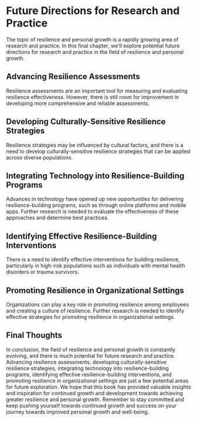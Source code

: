 Future Directions for Research and Practice
===================================================================

The topic of resilience and personal growth is a rapidly growing area of research and practice. In this final chapter, we'll explore potential future directions for research and practice in the field of resilience and personal growth.

Advancing Resilience Assessments
--------------------------------

Resilience assessments are an important tool for measuring and evaluating resilience effectiveness. However, there is still room for improvement in developing more comprehensive and reliable assessments.

Developing Culturally-Sensitive Resilience Strategies
-----------------------------------------------------

Resilience strategies may be influenced by cultural factors, and there is a need to develop culturally-sensitive resilience strategies that can be applied across diverse populations.

Integrating Technology into Resilience-Building Programs
--------------------------------------------------------

Advances in technology have opened up new opportunities for delivering resilience-building programs, such as through online platforms and mobile apps. Further research is needed to evaluate the effectiveness of these approaches and determine best practices.

Identifying Effective Resilience-Building Interventions
-------------------------------------------------------

There is a need to identify effective interventions for building resilience, particularly in high-risk populations such as individuals with mental health disorders or trauma survivors.

Promoting Resilience in Organizational Settings
-----------------------------------------------

Organizations can play a key role in promoting resilience among employees and creating a culture of resilience. Further research is needed to identify effective strategies for promoting resilience in organizational settings.

Final Thoughts
--------------

In conclusion, the field of resilience and personal growth is constantly evolving, and there is much potential for future research and practice. Advancing resilience assessments, developing culturally-sensitive resilience strategies, integrating technology into resilience-building programs, identifying effective resilience-building interventions, and promoting resilience in organizational settings are just a few potential areas for future exploration. We hope that this book has provided valuable insights and inspiration for continued growth and development towards achieving greater resilience and personal growth. Remember to stay committed and keep pushing yourself towards continued growth and success on your journey towards improved personal growth and well-being.
